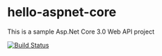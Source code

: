 # hello-aspnet-core
This is a sample Asp.Net Core 3.0 Web API project

[![Build Status](https://dev.azure.scom/shahzain009/Hello-Pipelines/_apis/build/status/shahzain.hello-aspnetcore?branchName=master)](https://dev.azure.com/shahzain009/Hello-Pipelines/_build/latest?definitionId=1&branchName=master)